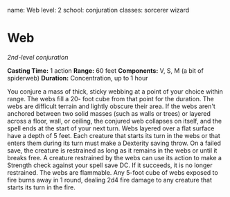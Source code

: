 name: Web
level: 2
school: conjuration
classes: sorcerer
         wizard

# Web
_2nd-level conjuration_

**Casting Time:** 1 action
**Range:** 60 feet
**Components:** V, S, M (a bit of spiderweb)
**Duration:** Concentration, up to 1 hour

You conjure a mass of thick, sticky webbing at a point of your choice within range. The webs fill a 20- foot cube from that point for the duration. The webs are difficult terrain and lightly obscure their area.
If the webs aren't anchored between two solid masses (such as walls or trees) or layered across a floor, wall, or ceiling, the conjured web collapses on itself, and the spell ends at the start of your next turn. Webs layered over a flat surface have a depth of 5 feet.
Each creature that starts its turn in the webs or that enters them during its turn must make a Dexterity saving throw. On a failed save, the creature is restrained as long as it remains in the webs or until it breaks free.
A creature restrained by the webs can use its action to make a Strength check against your spell save DC. If it succeeds, it is no longer restrained.
The webs are flammable. Any 5-foot cube of webs exposed to fire burns away in 1 round, dealing 2d4 fire damage to any creature that starts its turn in the fire.
